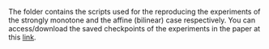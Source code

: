 The folder contains the scripts used for the reproducing the experiments of the strongly monotone and the affine (bilinear) case respectively. 
You can access/download the saved checkpoints of the experiments in the paper at this [link](). 
